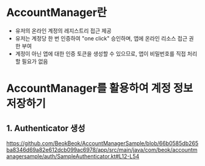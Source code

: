 # AccountManager란
- 유저의 온라인 계정의 레지스트리 접근 제공
- 유저는 계정당 한 번 인증하여 "one click" 승인하며, 앱에 온라인 리소스 접근 권한 부여
- 계정이 아닌 앱에 대한 인증 토큰을 생성할 수 있으므로, 앱이 비밀번호를 직접 처리할 필요가 없음

# AccountManager를 활용하여 계정 정보 저장하기
## 1. Authenticator 생성
https://github.com/BeokBeok/AccountManagerSample/blob/66b0585db265ba8346d69a82e612dcb099ac6978/app/src/main/java/com/beok/accountmanagersample/auth/SampleAuthenticator.kt#L12-L54
